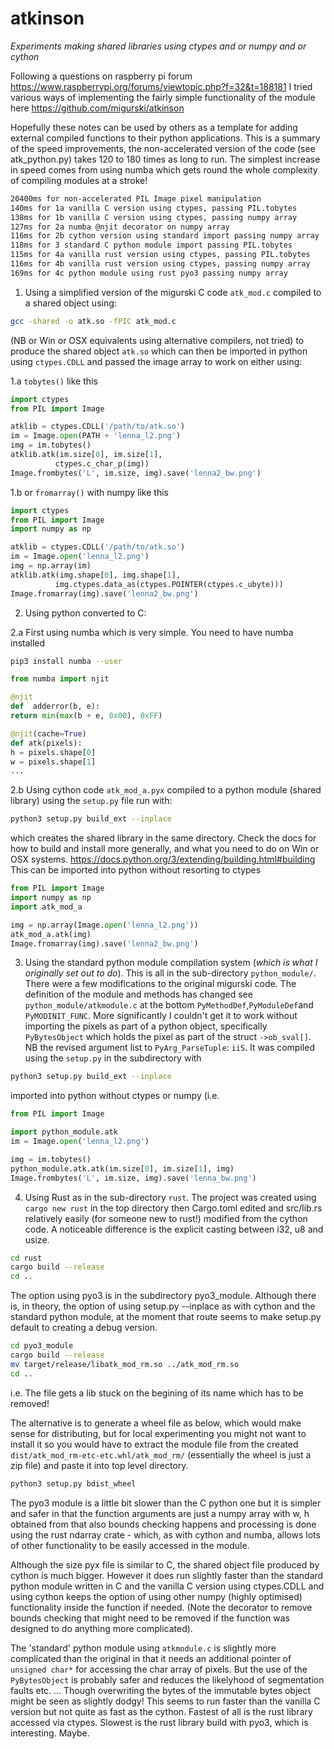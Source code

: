 # atkinson
*Experiments making shared libraries using ctypes and or numpy and or cython*

Following a questions on raspberry pi forum https://www.raspberrypi.org/forums/viewtopic.php?f=32&t=188181
I tried various ways of implementing the fairly simple functionality of the module here
https://github.com/migurski/atkinson

Hopefully these notes can be used by others as a template for adding external compiled
functions to their python applications. This is a summary of the speed improvements, the
non-accelerated version of the code (see atk_python.py) takes 120 to 180 times as long to
run. The simplest increase in speed comes from using numba which gets round the whole
complexity of compiling modules at a stroke!


``` bash
20400ms for non-accelerated PIL Image pixel manipulation 
140ms for 1a vanilla C version using ctypes, passing PIL.tobytes
138ms for 1b vanilla C version using ctypes, passing numpy array
127ms for 2a numba @njit decorator on numpy array
116ms for 2b cython version using standard import passing numpy array
118ms for 3 standard C python module import passing PIL.tobytes
115ms for 4a vanilla rust version using ctypes, passing PIL.tobytes
116ms for 4b vanilla rust version using ctypes, passing numpy array
169ms for 4c python module using rust pyo3 passing numpy array
```

1. Using a simplified version of the migurski C code `atk_mod.c` compiled
to a shared object using:

  ``` bash
  gcc -shared -o atk.so -fPIC atk_mod.c
  ```

  (NB or Win or OSX equivalents using alternative compilers, not tried) to 
  produce the shared object `atk.so` which can then be imported in python 
  using `ctypes.CDLL` and passed the image array to work on either using:

  1.a  `tobytes()` like this
    
  ``` python
  import ctypes
  from PIL import Image

  atklib = ctypes.CDLL('/path/to/atk.so')
  im = Image.open(PATH + 'lenna_l2.png')
  img = im.tobytes()
  atklib.atk(im.size[0], im.size[1], 
            ctypes.c_char_p(img))
  Image.frombytes('L', im.size, img).save('lenna2_bw.png')
  ```

  1.b or `fromarray()` with numpy like this

  ``` python
  import ctypes
  from PIL import Image
  import numpy as np

  atklib = ctypes.CDLL('/path/to/atk.so')
  im = Image.open('lenna_l2.png')
  img = np.array(im)
  atklib.atk(img.shape[0], img.shape[1], 
            img.ctypes.data_as(ctypes.POINTER(ctypes.c_ubyte)))
  Image.fromarray(img).save('lenna2_bw.png')
  ```

2. Using python converted to C:

  2.a First using numba which is very simple. You need to have numba
  installed
  

  ``` bash
  pip3 install numba --user
  ```

  ``` python
  from numba import njit

  @njit
  def  adderror(b, e):
  return min(max(b + e, 0x00), 0xFF) 

  @njit(cache=True)
  def atk(pixels):
  h = pixels.shape[0]
  w = pixels.shape[1]
  ...
  ```

  2.b Using cython code `atk_mod_a.pyx` compiled to a python module (shared 
  library) using the `setup.py` file run with:

  ``` bash
  python3 setup.py build_ext --inplace
  ```

  which creates the shared library in the same directory. Check the docs
  for how to build and install more generally, and what you need to do
  on Win or OSX systems.
  https://docs.python.org/3/extending/building.html#building
  This can be imported into python without resorting to ctypes

  ``` python
  from PIL import Image
  import numpy as np
  import atk_mod_a

  img = np.array(Image.open('lenna_l2.png'))
  atk_mod_a.atk(img)
  Image.fromarray(img).save('lenna2_bw.png')
  ```

3. Using the standard python module compilation system (*which is what I
originally set out to do*). This is all in the sub-directory `python_module/`. 
There were a few modifications to the original migurski code. The definition 
of the module and methods has changed see `python_module/atkmodule.c`
at the bottom `PyMethodDef`,`PyModuleDef`and `PyMODINIT_FUNC`. More
significantly I couldn't get it to work without importing the
pixels as part of a python object, specifically `PyBytesObject`
which holds the pixel as part of the struct `->ob_sval[]`. NB the revised
argument list to `PyArg_ParseTuple`: `iiS`. It was compiled
using the `setup.py` in the subdirectory with

  ``` bash
  python3 setup.py build_ext --inplace
  ```

  imported into python without
  ctypes or numpy (i.e. 

  ``` python
  from PIL import Image

  import python_module.atk
  im = Image.open('lenna_l2.png')

  img = im.tobytes()
  python_module.atk.atk(im.size[0], im.size[1], img)
  Image.frombytes('L', im.size, img).save('lenna_bw.png')
  ```

4. Using Rust as in the sub-directory `rust`. The project was created using
`cargo new rust` in the top directory then Cargo.toml edited and src/lib.rs
relatively easily (for someone new to rust!) modified from the cython code.
A noticeable difference is the explicit casting between i32, u8 and usize.

  ``` bash
  cd rust
  cargo build --release
  cd ..
  ```

  The option using pyo3 is in the subdirectory pyo3_module. Although there is,
  in theory, the option of using setup.py --inplace as with cython and the
  standard python module, at the moment that route seems to make setup.py
  default to creating a debug version.

  ``` bash
  cd pyo3_module
  cargo build --release
  mv target/release/libatk_mod_rm.so ../atk_mod_rm.so
  cd ..
  ```

  i.e. The file gets a lib stuck on the begining of its name which has to be
  removed!

  The alternative is to generate a wheel file as below, which would make sense for
  distributing, but for local experimenting you might not want to install it so
  you would have to extract the module file from the created `dist/atk_mod_rm-etc-etc.whl/atk_mod_rm/`
  (essentially the wheel is just a zip file) and paste it into top level directory.

  ``` bash
  python3 setup.py bdist_wheel
  ```
  
  The pyo3 module is a little bit slower than the C python one but it is simpler
  and safer in that the function arguments are just a numpy array with w, h
  obtained from that also bounds checking happens and processing is done using the
  rust ndarray crate - which, as with cython and numba, allows lots of other
  functionality to be easily accessed in the module.

Although the size pyx file is similar to C, the shared object file produced by 
cython is much bigger. However it does run slightly faster than the standard
python module written in C and the vanilla C version using ctypes.CDLL
and using cython keeps the option of using other numpy (highly 
optimised) functionality inside the function if needed. (Note the decorator 
to remove bounds checking that might need to be removed if the function 
was designed to do anything more complicated).

The 'standard' python module using `atkmodule.c` is slightly more complicated
than the original in that it needs an additional pointer of `unsigned char*`
for accessing the char array of pixels. But the use of the `PyBytesObject`
is probably safer and reduces the likelyhood of segmentation faults etc.
... Though overwriting the bytes of the immutable bytes object might be
seen as slightly dodgy! This seems to run faster than the vanilla C version
but not quite as fast as the cython. Fastest of all is the rust library
accessed via ctypes. Slowest is the rust library build with pyo3, which is interesting.
Maybe.
